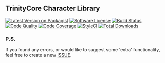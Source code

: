 ## TrinityCore Character Library
[![Latest Version on Packagist][ico-version]][link-packagist]
[![Software License][ico-license]](LICENSE.md)
[![Build Status][ico-travis]][link-travis]
[![Code Quality][ico-scrutinizer]][link-scrutinizer]
[![Code Coverage][ico-coverage]][link-coverage]
[![StyleCI][ico-styleci]]([link-styleci])
[![Total Downloads][ico-downloads]][link-downloads]



### P.S.
If you found any errors, or would like to suggest some 'extra' functionality, feel free to create a new [ISSUE](https://github.com/darki73/trinitycore-character/issues/new).


[ico-version]: https://img.shields.io/packagist/v/freedomcore/trinitycore-character.svg?style=flat-square
[ico-coverage]: https://scrutinizer-ci.com/g/darki73/trinitycore-character/badges/coverage.png?b=master
[ico-license]: https://img.shields.io/badge/license-MIT-brightgreen.svg?style=flat-square
[ico-travis]: https://img.shields.io/travis/darki73/trinitycore-character/master.svg?style=flat-square
[ico-scrutinizer]: https://scrutinizer-ci.com/g/darki73/trinitycore-character/badges/quality-score.png?b=master
[ico-code-quality]: https://img.shields.io/scrutinizer/g/darki73/trinitycore-character.svg?style=flat-square
[ico-downloads]: https://img.shields.io/packagist/dt/freedomcore/trinitycore-character.svg?style=flat-square
[ico-styleci]: https://styleci.io/repos/115306714/shield?branch=master

[link-packagist]: https://packagist.org/packages/freedomcore/trinitycore-character
[link-coverage]: https://scrutinizer-ci.com/g/darki73/trinitycore-character/?branch=master
[link-travis]: https://travis-ci.org/darki73/trinitycore-character
[link-scrutinizer]: https://scrutinizer-ci.com/g/darki73/trinitycore-character/code-structure
[link-code-quality]: https://scrutinizer-ci.com/g/darki73/trinitycore-character
[link-downloads]: https://packagist.org/packages/freedomcore/trinitycore-character
[link-author]: https://github.com/darki73
[link-styleci]: https://styleci.io/repos/115306714